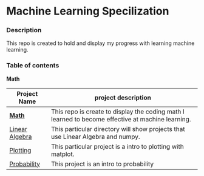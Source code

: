 # Machine Learning Specilization

### **Description**
This repo is created to hold and display my progress with learning machine learning.

### **Table of contents**
**Math**

Project Name | project description
------------ | -----------------------------------------------
[**Math**](math) | This repo is create to display the coding math I learned to become effective at machine learning.
[Linear Algebra](math/0x00-linear_algebra) | This particular directory will show projects that use Linear Algebra and numpy.
[Plotting](math/0x01-linear_algebra) | This particular project is a intro to plotting with matplot.
[Probability](math/0x03-probability) | This project is an intro to probability

